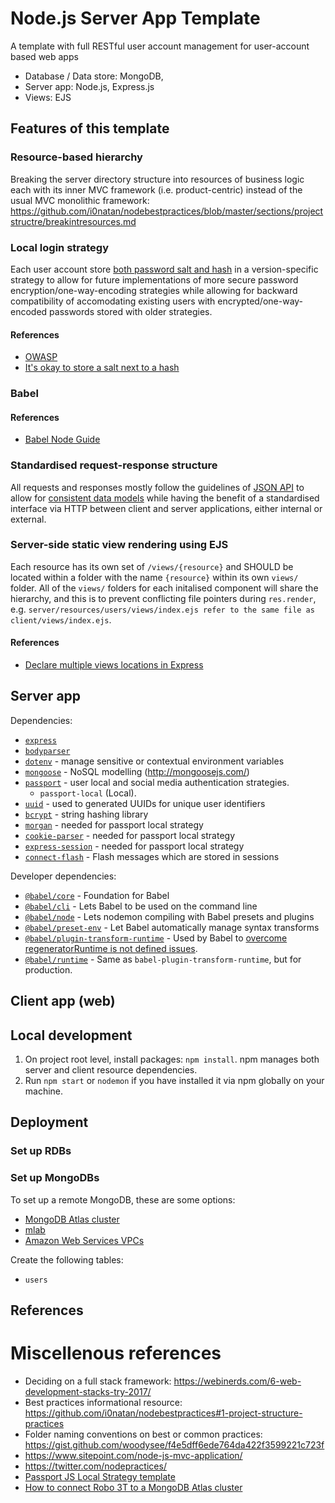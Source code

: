 # Node.js Server App Template

A template with full RESTful user account management for user-account based web apps

- Database / Data store: MongoDB,
- Server app: Node.js, Express.js
- Views: EJS

## Features of this template
### Resource-based hierarchy
Breaking the server directory structure into resources of business logic each with its inner MVC framework (i.e. product-centric) instead of the usual MVC monolithic framework: https://github.com/i0natan/nodebestpractices/blob/master/sections/projectstructre/breakintresources.md
### Local login strategy
Each user account store [both password salt and hash](https://www.getdonedone.com/building-the-optimal-user-database-model-for-your-application/) in a version-specific strategy to allow for future implementations of more secure password encryption/one-way-encoding strategies while allowing for backward compatibility of accomodating existing users with  encrypted/one-way-encoded passwords stored with older strategies.
#### References

- [OWASP](https://www.owasp.org/index.php/Password_Storage_Cheat_Sheet#Guidance)
- [It's okay to store a salt next to a hash](https://security.stackexchange.com/questions/100898/why-store-a-salt-along-side-the-hashed-password)

### Babel

#### References
- [Babel Node Guide](https://github.com/babel/example-node-server)

### Standardised request-response structure
All requests and responses mostly follow the guidelines of [JSON API](http://jsonapi.org/format/) to allow for [consistent data models](https://nordicapis.com/the-benefits-of-using-json-api/) while having the benefit of a standardised interface via HTTP between client and server applications, either internal or external.

### Server-side static view rendering using EJS

Each resource has its own set of `/views/{resource}` and SHOULD be located within a folder with the name `{resource}` within its own `views/` folder. All of the `views/` folders for each initalised component will share the hierarchy, and this is to prevent conflicting file pointers during `res.render`, e.g. `server/resources/users/views/index.ejs refer to the same file as client/views/index.ejs`.

#### References

- [Declare multiple views locations in Express](https://stackoverflow.com/questions/11315351/multiple-view-paths-on-node-js-express)

## Server app

Dependencies:

  - [`express`](https://www.npmjs.com/package/express)
  - [`bodyparser`](https://www.npmjs.com/package/body-parser)
  - [`dotenv`](https://www.npmjs.com/package/dotenv) - manage sensitive or contextual environment variables
  - [`mongoose`](https://www.npmjs.com/package/mongoose) - NoSQL modelling (http://mongoosejs.com/)
  - [`passport`](http://www.passportjs.org) - user local and social media authentication strategies.
    - `passport-local` (Local).
  - [`uuid`](https://www.npmjs.com/package/uuid) - used to generated UUIDs for unique user identifiers
  - [`bcrypt`](https://www.npmjs.com/package/bcrypt) - string hashing library
  - [`morgan`](https://www.npmjs.com/package/morgan) - needed for passport local strategy
  - [`cookie-parser`](https://www.npmjs.com/package/cookie-parser) - needed for passport local strategy
  - [`express-session`](https://www.npmjs.com/package/express-session) - needed for passport local strategy
  - [`connect-flash`](https://www.npmjs.com/package/connect-flash) - Flash messages which are stored in sessions

Developer dependencies:

- [`@babel/core`](https://www.npmjs.com/package/@babel/core) - Foundation for Babel
- [`@babel/cli`](https://www.npmjs.com/package/@babel/cli) - Lets Babel to be used on the command line
- [`@babel/node`](https://www.npmjs.com/package/@babel/node) - Lets nodemon compiling with Babel presets and plugins
- [`@babel/preset-env`](https://www.npmjs.com/package/@babel/node) - Let Babel automatically manage syntax transforms
- [`@babel/plugin-transform-runtime`](https://babeljs.io/docs/en/6.26.3/babel-plugin-transform-runtime) - Used by Babel to [overcome regeneratorRuntime is not defined issues](https://github.com/babel/babel/issues/5085).
- [`@babel/runtime`](https://babeljs.io/docs/en/babel-runtime) - Same as `babel-plugin-transform-runtime`, but for production.

## Client app (web)

## Local development

1. On project root level, install packages: `npm install`. npm manages both server and client resource dependencies.
2. Run `npm start` or `nodemon` if you have installed it via npm globally on your machine.

## Deployment

### Set up RDBs

### Set up MongoDBs

To set up a remote MongoDB, these are some options:

- [MongoDB Atlas cluster](https://cloud.mongodb.com/v2/)
- [mlab](https://www.mlab.com/)
- [Amazon Web Services VPCs](https://docs.aws.amazon.com/quickstart/latest/mongodb/welcome.html)

Create the following tables:

- `users`

## References

# Miscellenous references

- Deciding on a full stack framework: https://webinerds.com/6-web-development-stacks-try-2017/ 
- Best practices informational resource: https://github.com/i0natan/nodebestpractices#1-project-structure-practices
- Folder naming conventions on best or common practices: https://gist.github.com/woodysee/f4e5dff6ede764da422f3599221c723f
- https://www.sitepoint.com/node-js-mvc-application/
- https://twitter.com/nodepractices/
- [Passport JS Local Strategy template](https://github.com/passport/express-4.x-local-example/blob/master/server.js)
- [How to connect Robo 3T to a MongoDB Atlas cluster](https://www.datduh.com/blog/2017/7/26/how-to-connect-to-mongodb-atlas-using-robo-3t-robomongo)

